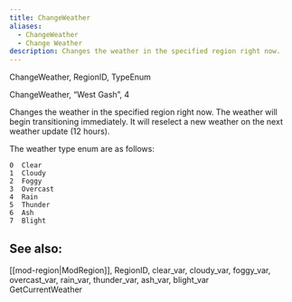 ```yaml
---
title: ChangeWeather
aliases:
  - ChangeWeather
  - Change Weather
description: Changes the weather in the specified region right now.
---
```

ChangeWeather, RegionID, TypeEnum

ChangeWeather, “West Gash”, 4

Changes the weather in the specified region right now. The weather will begin transitioning immediately. It will reselect a new weather on the next weather update (12 hours).

The weather type enum are as follows:

```
0  Clear
1  Cloudy
2  Foggy
3  Overcast
4  Rain
5  Thunder
6  Ash
7  Blight
```

## See also:
[[mod-region|ModRegion]], RegionID, clear\_var, cloudy\_var, foggy\_var, overcast\_var, rain\_var, thunder\_var, ash\_var, blight\_var  
GetCurrentWeather  
